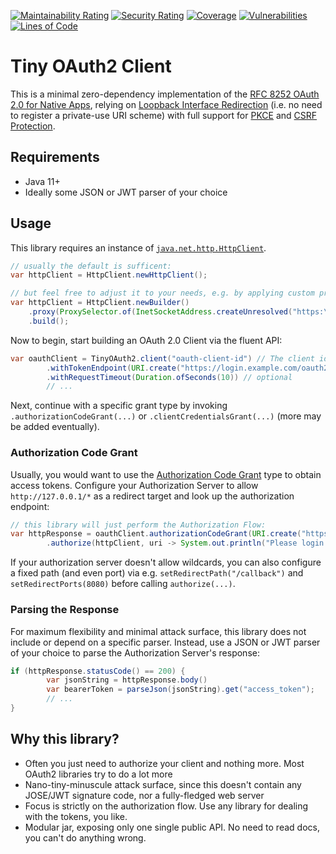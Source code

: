 [![Maintainability Rating](https://sonarcloud.io/api/project_badges/measure?project=coffeelibs_tiny-oauth2-client&metric=sqale_rating)](https://sonarcloud.io/summary/new_code?id=coffeelibs_tiny-oauth2-client)
[![Security Rating](https://sonarcloud.io/api/project_badges/measure?project=coffeelibs_tiny-oauth2-client&metric=security_rating)](https://sonarcloud.io/summary/new_code?id=coffeelibs_tiny-oauth2-client)
[![Coverage](https://sonarcloud.io/api/project_badges/measure?project=coffeelibs_tiny-oauth2-client&metric=coverage)](https://sonarcloud.io/summary/new_code?id=coffeelibs_tiny-oauth2-client)
[![Vulnerabilities](https://sonarcloud.io/api/project_badges/measure?project=coffeelibs_tiny-oauth2-client&metric=vulnerabilities)](https://sonarcloud.io/summary/new_code?id=coffeelibs_tiny-oauth2-client)
[![Lines of Code](https://sonarcloud.io/api/project_badges/measure?project=coffeelibs_tiny-oauth2-client&metric=ncloc)](https://sonarcloud.io/summary/new_code?id=coffeelibs_tiny-oauth2-client)

# Tiny OAuth2 Client

This is a minimal zero-dependency implementation of the [RFC 8252 OAuth 2.0 for Native Apps](https://datatracker.ietf.org/doc/html/rfc8252), relying
on [Loopback Interface Redirection](https://datatracker.ietf.org/doc/html/rfc8252#section-7.3) (i.e. no need to register a private-use URI scheme) with full
support for [PKCE](https://datatracker.ietf.org/doc/html/rfc8252#section-8.1) and [CSRF Protection](https://datatracker.ietf.org/doc/html/rfc8252#section-8.9).

## Requirements

* Java 11+
* Ideally some JSON or JWT parser of your choice

## Usage

This library requires an instance of [`java.net.http.HttpClient`](https://docs.oracle.com/en/java/javase/21/docs/api/java.net.http/java/net/http/HttpClient.html).

```java
// usually the default is sufficent:
var httpClient = HttpClient.newHttpClient();

// but feel free to adjust it to your needs, e.g. by applying custom proxy settings:
var httpClient = HttpClient.newBuilder()
    .proxy(ProxySelector.of(InetSocketAddress.createUnresolved("https:\\example.com",1337)))
    .build();
```

Now to begin, start building an OAuth 2.0 Client via the fluent API:

```java
var oauthClient = TinyOAuth2.client("oauth-client-id") // The client identifier
		.withTokenEndpoint(URI.create("https://login.example.com/oauth2/token")) // The token endpoint
		.withRequestTimeout(Duration.ofSeconds(10)) // optional
        // ...
```

Next, continue with a specific grant type by invoking `.authorizationCodeGrant(...)` or `.clientCredentialsGrant(...)` (more may be added eventually).

### Authorization Code Grant
Usually, you would want to use the [Authorization Code Grant](https://datatracker.ietf.org/doc/html/rfc6749#section-4.1) type to obtain access tokens.
Configure your Authorization Server to allow `http://127.0.0.1/*` as a redirect target and look up the authorization endpoint:

```java
// this library will just perform the Authorization Flow:
var httpResponse = oauthClient.authorizationCodeGrant(URI.create("https://login.example.com/oauth2/authorize"))
		.authorize(httpClient, uri -> System.out.println("Please login on " + uri));
```

If your authorization server doesn't allow wildcards, you can also configure a fixed path (and even port) via e.g. `setRedirectPath("/callback")` and `setRedirectPorts(8080)` before calling `authorize(...)`.

### Parsing the Response
For maximum flexibility and minimal attack surface, this library does not include or depend on a specific parser. Instead, use a JSON or JWT parser of your choice to parse the Authorization Server's response:

```java
if (httpResponse.statusCode() == 200) {
		var jsonString = httpResponse.body()
		var bearerToken = parseJson(jsonString).get("access_token");
		// ...
}
```

## Why this library?

* Often you just need to authorize your client and nothing more. Most OAuth2 libraries try to do a lot more
* Nano-tiny-minuscule attack surface, since this doesn't contain any JOSE/JWT signature code, nor a fully-fledged web server
* Focus is strictly on the authorization flow. Use any library for dealing with the tokens, you like.
* Modular jar, exposing only one single public API. No need to read docs, you can't do anything wrong.